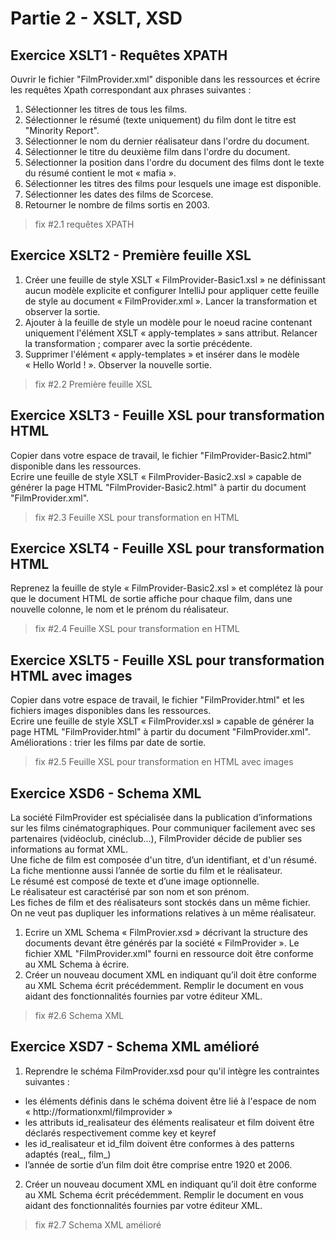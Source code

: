 # Partie 2 - XSLT, XSD

## Exercice XSLT1 - Requêtes XPATH

Ouvrir le fichier "FilmProvider.xml" disponible dans les ressources et  écrire les requêtes Xpath correspondant aux phrases suivantes :

1. Sélectionner les titres de tous les films.
2. Sélectionner le résumé (texte uniquement) du film dont le titre est "Minority Report".
3. Sélectionner le nom du dernier réalisateur dans l'ordre du document.
4. Sélectionner le titre du deuxième film dans l'ordre du document.
5. Sélectionner la position dans l'ordre du document des films dont le texte du résumé contient le mot « mafia ».
6. Sélectionner les titres des films pour lesquels une image est disponible.
7. Sélectionner les dates des films de Scorcese.
8. Retourner  le nombre de films sortis en 2003.

> fix #2.1 requêtes  XPATH

## Exercice XSLT2 - Première  feuille XSL

1. Créer une feuille de style XSLT « FilmProvider-Basic1.xsl » ne définissant aucun modèle explicite et configurer 
IntelliJ pour appliquer cette feuille de style au document « FilmProvider.xml ». Lancer la transformation et observer la sortie.
2. Ajouter à la feuille de style un modèle pour le noeud racine contenant uniquement l'élément XSLT « apply-templates » 
sans attribut. Relancer la transformation ; comparer avec la sortie précédente.
3. Supprimer  l'élément  « apply-templates » et insérer dans le modèle « Hello World ! ». Observer la nouvelle sortie. 

> fix #2.2 Première feuille XSL

## Exercice XSLT3 - Feuille XSL pour transformation HTML

Copier dans votre espace de travail, le fichier "FilmProvider-Basic2.html" disponible dans les ressources.  
Ecrire une feuille de style XSLT « FilmProvider-Basic2.xsl » capable de générer la page HTML "FilmProvider-Basic2.html" 
à partir du document "FilmProvider.xml". 

> fix #2.3 Feuille XSL pour transformation en HTML

## Exercice XSLT4 - Feuille XSL pour transformation HTML

Reprenez la feuille de style « FilmProvider-Basic2.xsl » et complétez là pour que le document HTML de sortie affiche 
pour chaque film, dans une nouvelle colonne, le nom et le prénom du réalisateur.

> fix #2.4 Feuille XSL pour transformation en HTML

## Exercice XSLT5 - Feuille XSL pour transformation HTML avec images

Copier dans votre espace de travail, le fichier "FilmProvider.html" et les fichiers images disponibles dans les ressources.  
Ecrire une feuille de style XSLT « FilmProvider.xsl » capable de générer la page HTML "FilmProvider.html" à partir du document "FilmProvider.xml".  
Améliorations : trier les films par date de sortie.

> fix #2.5 Feuille XSL pour transformation en HTML avec images

## Exercice XSD6 - Schema XML

La société FilmProvider est spécialisée dans la publication d’informations sur les films cinématographiques. 
Pour  communiquer facilement avec  ses partenaires (vidéoclub, cinéclub...), FilmProvider décide de publier ses informations au format XML.  
Une fiche de film est composée d'un titre, d’un identifiant, et d'un résumé.  
La fiche mentionne aussi l’année de sortie du film et le réalisateur.   
Le résumé est composé de texte et d’une image optionnelle.  
Le réalisateur est caractérisé par son nom et  son prénom.  
Les fiches de film et des réalisateurs sont stockés dans un même fichier.   
On ne veut pas dupliquer les informations relatives à un même réalisateur.  

1. Ecrire un XML Schema « FilmProvier.xsd » décrivant la structure des documents devant être générés par la société « FilmProvider ». 
Le fichier XML "FilmProvider.xml" fourni en ressource doit être conforme au XML Schema à écrire.
2. Créer un nouveau document XML en indiquant qu’il doit être conforme au XML Schema écrit précédemment. Remplir le document 
en vous aidant des fonctionnalités fournies par votre éditeur XML.

> fix #2.6 Schema XML

## Exercice XSD7 - Schema XML amélioré
 

1. Reprendre le schéma FilmProvider.xsd pour qu'il intègre les contraintes suivantes :

- les éléments définis dans le schéma doivent être lié à l'espace de nom « http://formationxml/filmprovider »
- les attributs id_realisateur des éléments realisateur et film doivent être déclarés respectivement comme key et keyref
- les id_realisateur et id_film doivent être conformes à des patterns adaptés (real_<num>, film_<num>)
- l’année de sortie d’un film doit être comprise entre 1920 et 2006.

2. Créer un nouveau document XML en indiquant qu’il doit être conforme au XML Schema écrit précédemment. 
Remplir le document en vous aidant des fonctionnalités fournies par votre éditeur XML.
 
 > fix #2.7 Schema XML amélioré

